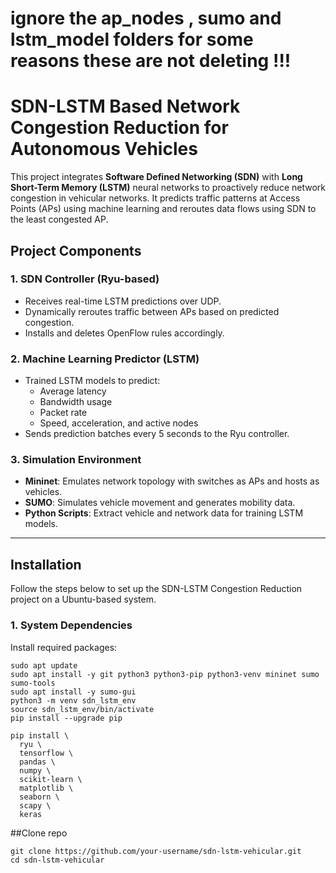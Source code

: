 # ignore the ap_nodes , sumo and lstm_model folders for some reasons these are not deleting !!!


# SDN-LSTM Based Network Congestion Reduction for Autonomous Vehicles

This project integrates **Software Defined Networking (SDN)** with **Long Short-Term Memory (LSTM)** neural networks to proactively reduce network congestion in vehicular networks. It predicts traffic patterns at Access Points (APs) using machine learning and reroutes data flows using SDN to the least congested AP.

##  Project Components

### 1. SDN Controller (Ryu-based)
- Receives real-time LSTM predictions over UDP.
- Dynamically reroutes traffic between APs based on predicted congestion.
- Installs and deletes OpenFlow rules accordingly.

### 2. Machine Learning Predictor (LSTM)
- Trained LSTM models to predict:
  - Average latency
  - Bandwidth usage
  - Packet rate
  - Speed, acceleration, and active nodes
- Sends prediction batches every 5 seconds to the Ryu controller.

### 3. Simulation Environment
- **Mininet**: Emulates network topology with switches as APs and hosts as vehicles.
- **SUMO**: Simulates vehicle movement and generates mobility data.
- **Python Scripts**: Extract vehicle and network data for training LSTM models.

---

##  Installation

Follow the steps below to set up the SDN-LSTM Congestion Reduction project on a Ubuntu-based system.

### 1. System Dependencies

Install required packages:

```
sudo apt update
sudo apt install -y git python3 python3-pip python3-venv mininet sumo sumo-tools
sudo apt install -y sumo-gui
python3 -m venv sdn_lstm_env
source sdn_lstm_env/bin/activate
pip install --upgrade pip

pip install \
  ryu \
  tensorflow \
  pandas \
  numpy \
  scikit-learn \
  matplotlib \
  seaborn \
  scapy \
  keras

```

##Clone repo
```
git clone https://github.com/your-username/sdn-lstm-vehicular.git
cd sdn-lstm-vehicular
```





